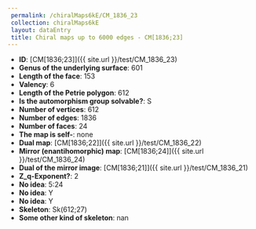 ```yaml
--- 
 permalink: /chiralMaps6kE/CM_1836_23 
 collection: chiralMaps6kE
 layout: dataEntry
 title: Chiral maps up to 6000 edges - CM[1836;23]
---
```


- **ID**: [CM[1836;23]]({{ site.url }}/test/CM_1836_23)
- **Genus of the underlying surface**: 601
- **Length of the face**: 153
- **Valency**: 6
- **Length of the Petrie polygon**: 612
- **Is the automorphism group solvable?**: S
- **Number of vertices**: 612
- **Number of edges**: 1836
- **Number of faces**: 24
- **The map is self-**: none
- **Dual map**: [CM[1836;22]]({{ site.url }}/test/CM_1836_22)
- **Mirror (enantihomorphic) map**: [CM[1836;24]]({{ site.url }}/test/CM_1836_24)
- **Dual of the mirror image**: [CM[1836;21]]({{ site.url }}/test/CM_1836_21)
- **Z_q-Exponent?**: 2
- **No idea**:  5:24
- **No idea**: Y
- **No idea**: Y
- **Skeleton**: Sk(612;27)
- **Some other kind of skeleton**: nan
